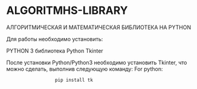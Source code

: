 # ALGORITMHS-LIBRARY

АЛГОРИТМИЧЕСКАЯ И МАТЕМАТИЧЕСКАЯ БИБЛИОТЕКА НА PYTHON

Для работы необходимо установить:

PYTHON 3 
библиотека Python Tkinter

После установки Python/Python3 необходимо установить Tkinter, что можно сделать, выполнив следующую команду:
For python:
                    	
                      pip install tk
